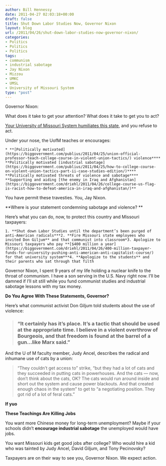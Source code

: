 ```yaml
---
author: Bill Hennessy
date: 2011-04-27 02:03:18+00:00
draft: false
title: Shut Down Labor Studies Now, Governor Nixon
layout: blog
url: /2011/04/26/shut-down-labor-studies-now-governor-nixon/
categories:
- Politics
- Politics
- Politics
tags:
- communism
- industrial sabotage
- Jay Nixon
- Mizzou
- UMKC
- UMSL
- University of Missouri System
type: "post"
---
```


Governor Nixon: 

What does it take to get your attention? What does it take to get you to act?

[Your University of Missouri System humiliates this state](https://m.hennessysview.com/action/tell-umsl-to-stop-teaching-industrial-sabotage/?wpmp_switcher=mobile), and you refuse to act. 

Under your nose, the UofM teaches or encourages:



    * **[Politically motivated](https://biggovernment.com/publius/2011/04/25/union-official-professor-teach-college-course-in-violent-union-tactics/) violence**** **Politically motivated [industrial sabotage](https://biggovernment.com/publius/2011/04/25/how-to-college-course-on-violent-union-tactics-part-ii-case-studies-edition/)**** **Politically motivated threats of violence and sabotage**** **Supporting and aiding [the enemy in Iraq and Afghanistan](https://biggovernment.com/driehl/2011/04/26/college-course-us-flag-is-racist-how-to-defeat-america-in-iraq-and-afghanistan/)** 

You have permit these travesties. You, Jay Nixon. 

**Where is your statement condemning sabotage and violence? **

Here’s what you can do, now, to protect this country and Missouri taxpayers:



    1. **Shut down Labor Studies until the department’s been purged of anti-American radicals***2. **Fire Missouri state employees who invited Don Giljum** and that communist into classroom*3. Apologize to Missouri taxpayers who pay **[$400 million a year](https://biggovernment.com/driehl/2011/04/26/400-million-taxpayer-funds-for-university-pushing-anti-american-anti-capitalist-course/) for that university system***4. **Apologize to the students** and their parents who sat through that filth  

Governor Nixon, I spent 9 years of my life holding a nuclear knife to the throat of communism. I have a son serving in the U.S. Navy right now. I’ll be damned if I’ll sit still while you fund communist studies and industrial sabotage lessons with my tax money. 

**Do You Agree With These Statements, Governor?**

Here’s what communist activist Don Giljum told students about the use of violence: 



>   
> 
> ### “It certainly has it’s place. It’s a tactic that should be used at the appropriate time. I believe in a violent overthrow of Bourgeois, and that freedom is found at the barrel of a gun...like Marx said.”
> 
> 



And the U of M faculty member, Judy Ancel, describes the radical and inhumane use of cats by a union:



>   “They couldn’t get access to” strike, “but they had a lot of cats and they succeeded in putting cats in powerhouses. And the cats — now, don’t think about the cats, OK? The cats would run around inside and short out the system and cause power blackouts. And that created enough chaos in the system” to get to “a negotiating position. They got rid of a lot of feral cats.” 





**If yuo**

**These Teachings Are Killing Jobs**

You want more Chinese money for long-term unemployment? Maybe if your schools didn’t **encourage industrial sabotage** the unemployed would have jobs.

You want Missouri kids get good jobs after college? Who would hire a kid who was tainted by Judy Ancel, David Giljum, and Tony Pecinovsky? 

Taxpayers are on their way to see you, Governor Nixon. We expect action.
